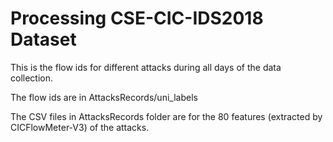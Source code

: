 # Processing CSE-CIC-IDS2018 Dataset

This is the flow ids for different attacks during all days of the data collection.

The flow ids are in AttacksRecords/uni_labels

The CSV files in AttacksRecords folder are for the 80 features (extracted by CICFlowMeter-V3) of the attacks.

 

